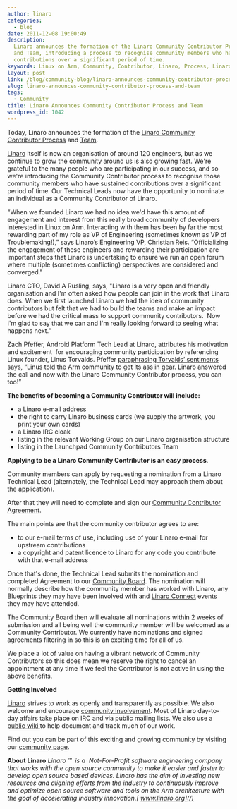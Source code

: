 ```yaml
---
author: linaro
categories:
  - blog
date: 2011-12-08 19:00:49
description:
  Linaro announces the formation of the Linaro Community Contributor Process
  and Team, introducing a process to recognise community members who have sustained
  contributions over a significant period of time.
keywords: Linux on Arm, Community, Contributor, Linaro, Process, Linaro Connect, Announcement
layout: post
link: /blog/community-blog/linaro-announces-community-contributor-process-and-team/
slug: linaro-announces-community-contributor-process-and-team
tags:
  - Community
title: Linaro Announces Community Contributor Process and Team
wordpress_id: 1042
---
```


Today, Linaro announces the formation of the [Linaro Community Contributor Process](https://wiki-archive.linaro.org/CommunityContributor) and [Team](https://wiki-archive.linaro.org/CommunityContributor).

[Linaro](/) itself is now an organisation of around 120 engineers, but as we continue to grow the community around us is also growing fast. We're grateful to the many people who are participating in our success, and so we're introducing the Community Contributor process to recognise those community members who have sustained contributions over a significant period of time. Our Technical Leads now have the opportunity to nominate an individual as a Community Contributor of Linaro.

"When we founded Linaro we had no idea we'd have this amount of engagement and interest from this really broad community of developers interested in Linux on Arm. Interacting with them has been by far the most rewarding part of my role as VP of Engineering (sometimes known as VP of Troublemaking!),” says Linaro’s Engineering VP, Christian Reis. “Officializing the engagement of these engineers and rewarding their participation are important steps that Linaro is undertaking to ensure we run an open forum where multiple (sometimes conflicting) perspectives are considered and converged."

Linaro CTO, David A Rusling, says, "Linaro is a very open and friendly organisation and I'm often asked how people can join in the work that Linaro does. When we first launched Linaro we had the idea of community contributors but felt that we had to build the teams and make an impact before we had the critical mass to support community contributors.  Now I'm glad to say that we can and I'm really looking forward to seeing what happens next."

Zach Pfeffer, Android Platform Tech Lead at Linaro, attributes his motivation and excitement  for encouraging community participation by referencing Linux founder, Linus Torvalds. Pfeffer [paraphrasing Torvalds’ sentiments](https://lkml.org/lkml/2011/3/17/492) says, “Linus told the Arm community to get its ass in gear. Linaro answered the call and now with the Linaro Community Contributor process, you can too!”

**The benefits of becoming a Community Contributor will include:**

- a Linaro e-mail address
- the right to carry Linaro business cards (we supply the artwork, you print your own cards)
- a Linaro IRC cloak
- listing in the relevant Working Group on our Linaro organisation structure
- listing in the Launchpad Community Contributors Team

**Applying to be a Linaro Community Contributor is an easy process**.

Community members can apply by requesting a nomination from a Linaro Technical Lead (alternately, the Technical Lead may approach them about the application).

After that they will need to complete and sign our [Community Contributor Agreement](https://wiki-archive.linaro.org/CommunityContributor?action=AttachFile&do=view&target=Linaro_Contributor_Agreement_%28individual%29_25_11_11.pdf).

The main points are that the community contributor agrees to are:

- to our e-mail terms of use, including use of your Linaro e-mail for upstream contributions
- a copyright and patent licence to Linaro for any code you contribute with that e-mail address

Once that's done, the Technical Lead submits the nomination and completed Agreement to our [Community Board](https://wiki-archive.linaro.org/CommunityContributor/CommunityBoard). The nomination will normally describe how the community member has worked with Linaro, any Blueprints they may have been involved with and [Linaro Connect](https://connect.linaro.org/) events they may have attended.

The Community Board then will evaluate all nominations within 2 weeks of submission and all being well the community member will be welcomed as a Community Contributor. We currently have nominations and signed agreements filtering in so this is an exciting time for all of us.

We place a lot of value on having a vibrant network of Community Contributors so this does mean we reserve the right to cancel an appointment at any time if we feel the Contributor is not active in using the above benefits.

**Getting Involved**

[Linaro](/) strives to work as openly and transparently as possible. We also welcome and encourage [community involvement](/resources/). Most of Linaro day-to-day affairs take place on IRC and via public mailing lists. We also use a [public wiki ](https://wiki-archive.linaro.org/)to help document and track much of our work.

Find out you can be part of this exciting and growing community by visiting our [community page](/resources/).

**About Linaro**
_Linaro ™  is a  Not-For-Profit software engineering company that works with the open source community to make it easier and faster to develop open source based devices. Linaro has the aim of investing new resources and aligning efforts from the industry to continuously improve and optimize open source software and tools on the Arm architecture with the goal of accelerating industry innovation.[ www.linaro.org](/)_
